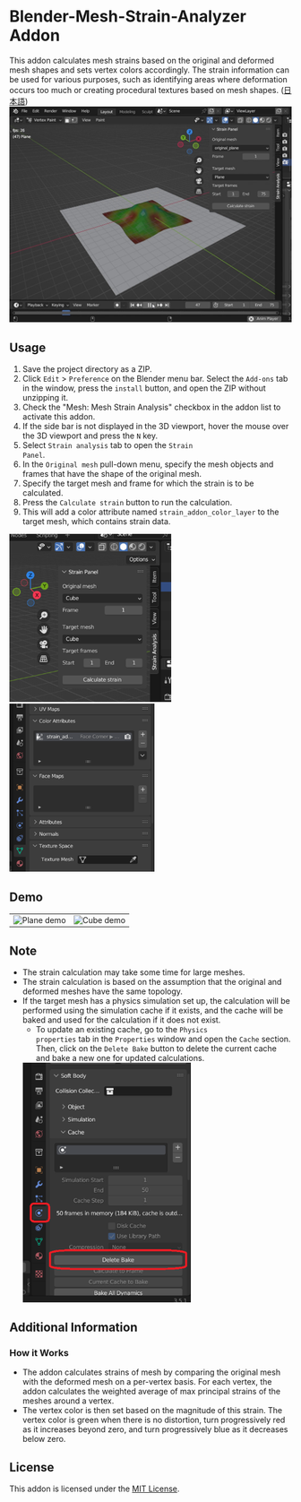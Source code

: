 # Blender-Mesh-Strain-Analyzer Addon
This addon calculates mesh strains based on the original and deformed mesh shapes and sets vertex colors accordingly. The strain information can be used for various purposes, such as identifying areas where deformation occurs too much or creating procedural textures based on mesh shapes.
([日本語](./README_JP.md))
![Addon overview](./data/top.jpg)

## Usage
1. Save the project directory as a ZIP.
2. Click <code>Edit</code> > <code>Preference</code> on the Blender menu bar. Select the <code>Add-ons</code> tab in the window, press the <code>install</code> button, and open the ZIP without unzipping it.
3. Check the "Mesh: Mesh Strain Analysis" checkbox in the addon list to activate this addon.
4. If the side bar is not displayed in the 3D viewport, hover the mouse over the 3D viewport and press the <code>N</code> key.
5. Select <code>Strain analysis</code> tab to open the <code>Strain Panel</code>.
6. In the <code>Original mesh</code> pull-down menu, specify the mesh objects and frames that have the shape of the original mesh.
7. Specify the target mesh and frame for which the strain is to be calculated.
8. Press the <code>Calculate strain</code> button to run the calculation.
9. This will add a color attribute named <code>strain_addon_color_layer</code> to the target mesh, which contains strain data.

<img src="./data/panel.PNG" height="300">
<img src="./data/color_layer.PNG" height="300">

## Demo
|       |       |
| :---: | :---: |
| ![Plane demo](./data/plane.gif) | ![Cube demo](./data/cube.gif) |

## Note
- The strain calculation may take some time for large meshes.
- The strain calculation is based on the assumption that the original and deformed meshes have the same topology.
- If the target mesh has a physics simulation set up, the calculation will be performed using the simulation cache if it exists, and the cache will be baked and used for the calculation if it does not exist.
    - To update an existing cache, go to the <code>Physics properties</code> tab in the <code>Properties</code> window and open the <code>Cache</code> section. Then, click on the <code>Delete Bake</code> button to delete the current cache and bake a new one for updated calculations.
    <img src="./data/cache.PNG" width="300">

## Additional Information
### How it Works
- The addon calculates strains of mesh by comparing the original mesh with the deformed mesh on a per-vertex basis. For each vertex, the addon calculates the weighted average of max principal strains of the meshes around a vertex. 
- The vertex color is then set based on the magnitude of this strain. The vertex color is green when there is no distortion, turn progressively red as it increases beyond zero, and turn progressively blue as it decreases below zero.

## License
This addon is licensed under the [MIT License](./LICENSE).